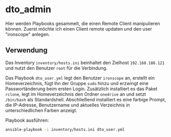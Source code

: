# dto_admin
Hier werden Playbooks gesammelt, die einen Remote Client manipulieren können.
Zuerst möchte ich einen Client remote updaten und den user "ironscope" anlegen.

## Verwendung

Das Inventory `inventory/hosts.ini` beinhaltet den Zielhost `192.168.188.121` und nutzt den Benutzer `root` für die Verbindung.

Das Playbook `dto_user.yml` legt den Benutzer `ironscope` an, erstellt ein Homeverzeichnis,
fügt ihn der Gruppe `sudo` hinzu und erzwingt eine Passwortänderung beim ersten Login.
Zusätzlich installiert es das Paket `rclone`, legt im Homeverzeichnis den Ordner `onedrive` an
und setzt `/bin/bash` als Standardshell. Abschließend installiert es eine farbige Prompt,
die IP-Adresse, Benutzername und aktuelles Verzeichnis in unterschiedlichen Farben anzeigt.

Playbook ausführen:

```bash
ansible-playbook -i inventory/hosts.ini dto_user.yml
```
